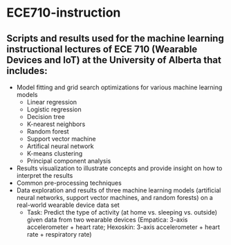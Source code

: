 # ECE710-instruction
## Scripts and results used for the machine learning instructional lectures of ECE 710 (Wearable Devices and IoT) at the University of Alberta that includes:
 - Model fitting and grid search optimizations for various machine learning models
   * Linear regression
   * Logistic regression
   * Decision tree
   * K-nearest neighbors
   * Random forest
   * Support vector machine
   * Artifical neural network
   * K-means clustering
   * Principal component analysis
 - Results visualization to illustrate concepts and provide insight on how to interpret the results
 - Common pre-processing techniques
 - Data exploration and results of three machine learning models (artificial neural networks, support vector machines, and random forests) on a real-world wearable device data set
   * Task: Predict the type of activity (at home vs. sleeping vs. outside) given data from two wearable devices (Empatica: 3-axis accelerometer + heart rate; Hexoskin: 3-axis accelerometer + heart rate + respiratory rate)